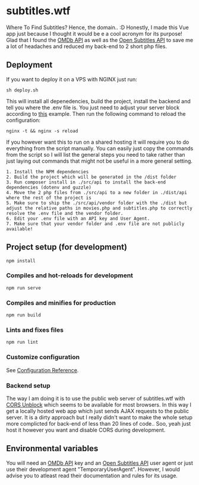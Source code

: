 # subtitles.wtf
Where To Find Subtitles? Hence, the domain.. :D Honestly, I made this Vue app just because I thought it would be e a cool acronym for its purpose! Glad that I found the [OMDb API](https://www.omdbapi.com) as well as the [Open Subtitles API](https://www.opensubtitles.org/) to save me a lot of headaches and reduced my back-end to 2 short php files.

## Deployment
If you want to deploy it on a VPS with NGINX just run:
```
sh deploy.sh
```
This will install all depenedencies, build the project, install the backend and tell you where the .env file is. You just need to adjust your server block according to [this](https://github.com/Ivstiv/subtitles.wtf/blob/master/nginx_serverblock.conf) example.
Then run the following command to reload the configuration:
```
nginx -t && nginx -s reload
``` 

If you however want this to run on a shared hosting it will require you to do everything from the script manually. You can easily just copy the commands from the script so I will list the general steps you need to take rather than just laying out commands that might not be useful in a more general setting. 
```
1. Install the NPM dependencies
2. Build the project which will be generated in the /dist folder
3. Run composer install in ./src/api to install the back-end dependencies (dotenv and guzzle)
4. Move the 2 php files from ./src/api to a new folder in ./dist/api where the rest of the project is
5. Make sure to ship the ./src/api/vendor folder with the ./dist but adjust the relative paths in movies.php and subtitles.php to correctly resolve the .env file and the vendor folder.
6. Edit your .env file with an API key and User Agent. 
7. Make sure that your vendor folder and .env file are not publicly available!
```

## Project setup (for development)
```
npm install
```

### Compiles and hot-reloads for development
```
npm run serve
```

### Compiles and minifies for production
```
npm run build
```

### Lints and fixes files
```
npm run lint
```

### Customize configuration
See [Configuration Reference](https://cli.vuejs.org/config/).

### Backend setup
The way I am doing it is to use the public web server of subtitles.wtf with [CORS Unblock](https://addons.mozilla.org/en-US/firefox/addon/cors-unblock/) which seems to be available for most browsers. In this way I get a locally hosted web app which just sends AJAX requests to the public server. It is a dirty approach but I really didn't want to make the whole setup more complicted for back-end of less than 20 lines of code.. Soo, yeah just host it however you want and disable CORS during development. 

## Environmental variables
You will need an [OMDb API](https://www.omdbapi.com) key and an [Open Subtitles API](https://trac.opensubtitles.org/projects/opensubtitles/wiki/DevReadFirst) user agent or just use their development agent "TemporaryUserAgent". However, I would advise you to atleast read their documentation and rules for its usage. 
